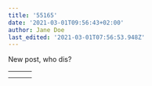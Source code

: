 ```yaml
---
title: '55165'
date: '2021-03-01T09:56:43+02:00'
author: Jane Doe
last_edited: '2021-03-01T07:56:53.948Z'
---
```

New post, who dis?

|  |  |  |
| --- | --- | --- |
|  |  |  |
|  |  |  |
